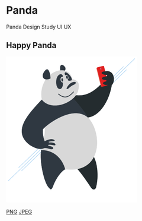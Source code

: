 # Panda

Panda Design Study UI UX

## Happy Panda

![Happy Panda](Panda-happy.png?raw=true)

[PNG](Panda-happy.png) [JPEG](Panda-happy.jpg)
